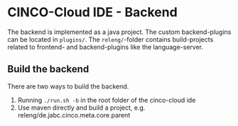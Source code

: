 # CINCO-Cloud IDE - Backend

The backend is implemented as a java project. The custom backend-plugins can be located in `plugins/`.
The `releng/`-folder contains build-projects related to frontend- and backend-plugins like the language-server.

## Build the backend
There are two ways to build the backend.
1. Running `./run.sh -b` in the root folder of the cinco-cloud ide
2. Use maven directly and build a project, e.g. releng/de.jabc.cinco.meta.core.parent
